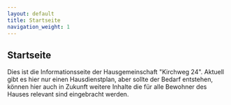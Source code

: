 ```yaml
---
layout: default
title: Startseite
navigation_weight: 1
---
```

## Startseite

Dies ist die Informationsseite der Hausgemeinschaft "Kirchweg&nbsp;24". Aktuell gibt es hier nur einen Hausdienstplan, aber sollte der Bedarf entstehen, können hier auch in Zukunft weitere Inhalte die für alle Bewohner des Hauses relevant sind eingebracht werden.
